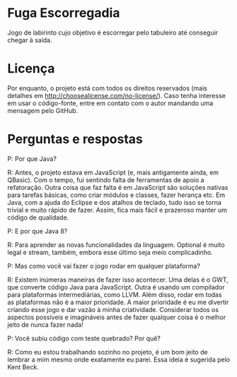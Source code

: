 # Fuga Escorregadia
Jogo de labirinto cujo objetivo é escorregar pelo tabuleiro até conseguir chegar à saída.

Licença
=======
Por enquanto, o projeto está com todos os direitos reservados (mais 
detalhes em http://choosealicense.com/no-license/). Caso tenha interesse em usar
o código-fonte, entre em contato com o autor mandando uma mensagem pelo GitHub.

Perguntas e respostas
=====================
P: Por que Java?

R: Antes, o projeto estava em JavaScript (e, mais antigamente ainda, em QBasic).
Com o tempo, fui sentindo falta de ferramentas de apoio a refatoração.
Outra coisa que faz falta é em JavaScript são soluções nativas para tarefas básicas,
como criar módulos e classes, fazer herança etc. Em Java, com
a ajuda do Eclipse e dos atalhos de teclado, tudo isso se torna trivial e muito rápido de fazer.
Assim, fica mais fácil e prazeroso manter um código de qualidade.

P: E por que Java 8?

R: Para aprender as novas funcionalidades da linguagem. Optional é muito legal e stream, também, embora esse último seja meio complicadinho.

P: Mas como você vai fazer o jogo rodar em qualquer plataforma?

R: Existem inúmeras maneiras de fazer isso acontecer. Uma delas é o GWT, que converte código Java para JavaScript.
Outra é usando um compilador para plataformas intermediárias, como LLVM. Além disso, rodar em todas as plataformas não é a maior prioridade. A maior prioridade é eu me divertir criando esse jogo e dar vazão à minha criatividade. Considerar todos os aspectos possíveis e imagináveis antes de fazer qualquer coisa é o melhor jeito de nunca fazer nada!

P: Você subiu código com teste quebrado? Por quê?

R: Como eu estou trabalhando sozinho no projeto, é um bom jeito de lembrar a mim mesmo
onde exatamente eu parei. Essa ideia é sugerida pelo Kent Beck.
